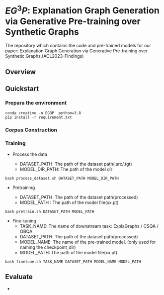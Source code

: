
<!-- # ![](http://latex.codecogs.com/svg.latex?EG^3P): Explanation Graph Generation via Generative Pre-training over Synthetic Graphs -->
# $EG^3P$: Explanation Graph Generation via Generative Pre-training over Synthetic Graphs
The repository which contains the code and pre-trained models for our paper: Explanation Graph Generation via Generative Pre-training over Synthetic Graphs.(ACL2023-Findings)

## Overview



## Quickstart

### Prepara the environment

```
conda creative -n EG3P  python=3.8 
pip install -r requirement.txt
```




### Corpus Construction





### Training
* Process the data

    * DATASET_PATH: The path of the dataset path(.src/.tgt)
    * MODEL_DIR_PATH: The path of the model dir
```
bash process_dataset.sh DATASET_PATH MODEL_DIR_PATH
```

* Pretraining

    * DATASET_PATH: The path of the dataset path(processed)
    * MODEL_PATH : The path of the model file(xx.pt)


```
bash pretrain.sh DATASET_PATH MODEL_PATH
```



* Fine-tuning
    * TASK_NAME: The name of downstream task: ExplaGraphs / CSQA / OBQA
    * DATASET_PATH: The path of the dataset path(processed)
    * MODEL_NAME: The name of the pre-trained model. (only used for naming the checkpoint_dir)
    * MODEL_PATH: The path of the model file(xx.pt)
    

```
bash finetune.sh TASK_NAME DATASET_PATH MODEL_NAME MODEL_PATH 
```

## Evaluate

* 
